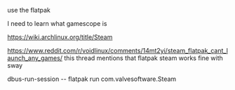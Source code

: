 use the flatpak

I need to learn what gamescope is

https://wiki.archlinux.org/title/Steam

https://www.reddit.com/r/voidlinux/comments/14mt2yi/steam_flatpak_cant_launch_any_games/
this thread mentions that flatpak steam works fine with sway

dbus-run-session -- flatpak run com.valvesoftware.Steam